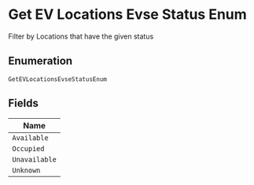 
# Get EV Locations Evse Status Enum

Filter by Locations that have the given status

## Enumeration

`GetEVLocationsEvseStatusEnum`

## Fields

| Name |
|  --- |
| `Available` |
| `Occupied` |
| `Unavailable` |
| `Unknown` |


